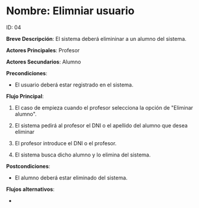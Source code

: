 # Nombre: Elimniar usuario

ID: 04

**Breve Descripción**: El sistema deberá elimininar a un alumno del sistema.

**Actores Principales**: Profesor

**Actores Secundarios**: Alumno

**Precondiciones**:

   * El usuario deberá estar registrado en el sistema.

**Flujo Principal**:

   1. El caso de empieza cuando el profesor selecciona la opción de "Eliminar alumno".

   2. El sistema pedirá al profesor el DNI o el apellido del alumno que desea eliminar

   3. El profesor introduce el DNI o el profesor.

   4. El sistema busca dicho alumno y lo elimina del sistema.

**Postcondiciones**:

   * El alumno deberá estar eliminado del sistema.

**Flujos alternativos**:

   * 

